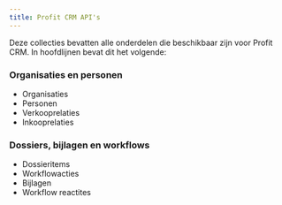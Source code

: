 ```yaml
---
title: Profit CRM API's
---
```


Deze collecties bevatten alle onderdelen die beschikbaar zijn voor Profit CRM. In hoofdlijnen bevat dit het volgende:

### Organisaties en personen

- Organisaties
- Personen
- Verkooprelaties
- Inkooprelaties

### Dossiers, bijlagen en workflows

- Dossieritems
- Workflowacties
- Bijlagen
- Workflow reactites
